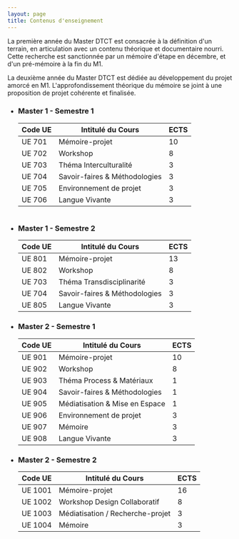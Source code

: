 ```yaml
---
layout: page
title: Contenus d'enseignement
---
```


<p><span class="surligne">La première année du Master DTCT</span> est consacrée à la définition d'un terrain, en articulation avec un contenu théorique et documentaire nourri. Cette recherche est sanctionnée par un mémoire d'étape en décembre, et d'un pré-mémoire à la fin du M1.</p>

<p><span class="surligne">La deuxième année du Master DTCT</span> est dédiée au développement du projet amorcé en M1. L'approfondissement théorique du mémoire se joint à une proposition de projet cohérente et finalisée.
</p>
<ul class="collapsible" data-collapsible="accordion">
  <li>
  <div class="collapsible-header"><h3>Master 1 - Semestre 1</h3></div>  

 <div class="collapsible-body">

<table>

  <thead>
    <tr>
      <th>Code UE</th>
      <th>Intitulé du Cours</th>
      <th>ECTS</th>
    </tr>
  </thead>
  <tbody>
    <tr>
      <td>UE 701</td>
      <td>Mémoire-projet </td>
      <td class="ects-align">10</td>
    </tr>
    <tr>
      <td>UE 702</td>
      <td>Workshop</td>
      <td class="ects-align">8</td>
    </tr>
    <tr>
      <td>UE 703</td>
      <td>Théma Interculturalité</td>
      <td class="ects-align">3</td>
    </tr>
      <tr>
      <td>UE 704</td>
      <td>Savoir-faires & Méthodologies</td>
      <td class="ects-align">3</td>
    </tr>
      <tr>
      <td>UE 705</td>
      <td>Environnement de projet</td>
      <td class="ects-align">3</td>
    </tr>
      <tr>
      <td>UE 706</td>
      <td>Langue Vivante</td>
      <td class="ects-align">3</td>
    </tr>
  </tbody>
</table>
</div>
</li>

<li>
  <div class="collapsible-header"><h1 class="post-title"><h3>Master 1 - Semestre 2</h3></h1></div>  

<div class="collapsible-body">

<table>

  <thead>
    <tr>
      <th>Code UE</th>
      <th>Intitulé du Cours</th>
      <th>ECTS</th>
    </tr>
  </thead>
  <tbody>
    <tr>
      <td>UE 801</td>
      <td>Mémoire-projet </td>
      <td class="ects-align">13</td>
    </tr>
    <tr>
      <td>UE 802</td>
      <td>Workshop</td>
      <td class="ects-align">8</td>
    </tr>
    <tr>
      <td>UE 703</td>
      <td>Théma Transdisciplinarité</td>
      <td class="ects-align">3</td>
    </tr>
      <tr>
      <td>UE 704</td>
      <td>Savoir-faires & Méthodologies</td>
      <td class="ects-align">3</td>
    </tr>
      <tr>
      <td>UE 805</td>
      <td>Langue Vivante</td>
      <td class="ects-align">3</td>
    </tr>
  </tbody>
</table>

</li>

<li>
  <div class="collapsible-header"><h3>Master 2 - Semestre 1</h3></div>  

 <div class="collapsible-body">

<table>

  <thead>
    <tr>
      <th>Code UE</th>
      <th>Intitulé du Cours</th>
      <th>ECTS</th>
    </tr>
  </thead>
  <tbody>
    <tr>
      <td>UE 901</td>
      <td>Mémoire-projet </td>
      <td class="ects-align">10</td>
    </tr>
    <tr>
      <td>UE 902</td>
      <td>Workshop</td>
      <td class="ects-align">8</td>
    </tr>
    <tr>
      <td>UE 903</td>
      <td>Théma Process & Matériaux</td>
      <td class="ects-align">1</td>
    </tr>
      <tr>
      <td>UE 904</td>
      <td>Savoir-faires & Méthodologies</td>
      <td class="ects-align">1</td>
    </tr>
   <tr>
      <td>UE 905</td>
      <td>Médiatisation & Mise en Espace</td>
      <td class="ects-align">1</td>
    </tr>
      <tr>
      <td>UE 906</td>
      <td>Environnement de projet</td>
      <td class="ects-align">3</td>
    </tr>
      <tr>
      <td>UE 907</td>
      <td>Mémoire</td>
      <td class="ects-align">3</td>
    </tr>
        <tr>
      <td>UE 908</td>
      <td>Langue Vivante</td>
      <td class="ects-align">3</td>
    </tr>
  </tbody>
</table>
</div>
</li>

<li>
  <div class="collapsible-header"><h3>Master 2 - Semestre 2</h3></div>  

 <div class="collapsible-body">

<table>

  <thead>
    <tr>
      <th>Code UE</th>
      <th>Intitulé du Cours</th>
      <th>ECTS</th>
    </tr>
  </thead>
  <tbody>
    <tr>
      <td>UE 1001</td>
      <td>Mémoire-projet</td>
      <td class="ects-align">16</td>
    </tr>
    <tr>
      <td>UE 1002</td>
      <td>Workshop Design Collaboratif</td>
      <td class="ects-align">8</td>
    </tr>
    <tr>
      <td>UE 1003</td>
      <td>Médiatisation / Recherche-projet</td>
      <td class="ects-align">3</td>
    </tr>
      <tr>
      <td>UE 1004</td>
      <td>Mémoire</td>
      <td class="ects-align">3</td>
    </tr>
  </tbody>
</table>
</div>
</li>



